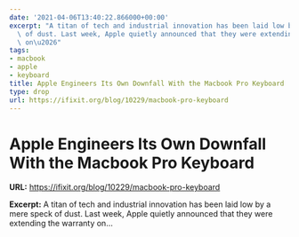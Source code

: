 ```yaml
---
date: '2021-04-06T13:40:22.866000+00:00'
excerpt: "A titan of tech and industrial innovation has been laid low by a mere speck\
  \ of dust. Last week, Apple quietly announced that they were extending the warranty\
  \ on\u2026"
tags:
- macbook
- apple
- keyboard
title: Apple Engineers Its Own Downfall With the Macbook Pro Keyboard
type: drop
url: https://ifixit.org/blog/10229/macbook-pro-keyboard
---
```


# Apple Engineers Its Own Downfall With the Macbook Pro Keyboard

**URL:** https://ifixit.org/blog/10229/macbook-pro-keyboard

**Excerpt:** A titan of tech and industrial innovation has been laid low by a mere speck of dust. Last week, Apple quietly announced that they were extending the warranty on…
